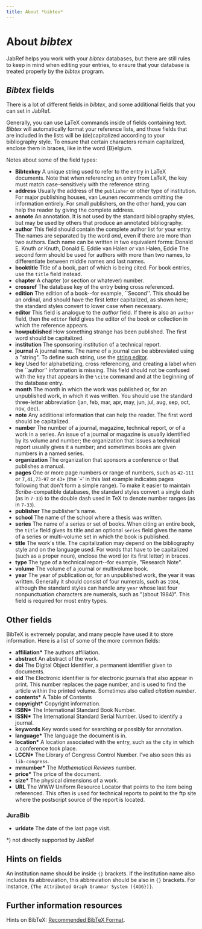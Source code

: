 ```yaml
---
title: About *bibtex*
---
```


# About *bibtex*

JabRef helps you work with your *bibtex* databases, but there are still rules to keep in mind when editing your entries, to ensure that your database is treated properly by the *bibtex* program.

## *Bibtex* fields

There is a lot of different fields in *bibtex*, and some additional fields that you can set in JabRef.

Generally, you can use LaTeX commands inside of fields containing text. *Bibtex* will automatically format your reference lists, and those fields that are included in the lists will be (de)capitalized according to your bibliography style. To ensure that certain characters remain capitalized, enclose them in braces, like in the word {B}elgium.

Notes about some of the field types:

-   **Bibtexkey** A unique string used to refer to the entry in LaTeX documents. Note that when referencing an entry from LaTeX, the key must match case-sensitively with the reference string.
-   **address** Usually the address of the `publisher` or other type of institution. For major publishing houses, van Leunen recommends omitting the information entirely. For small publishers, on the other hand, you can help the reader by giving the complete address.
-   **annote** An annotation. It is not used by the standard bibliography styles, but may be used by others that produce an annotated bibliography.
-   **author** This field should contain the complete author list for your entry. The names are separated by the word *and*, even if there are more than two authors. Each name can be written in two equivalent forms:
    Donald E. Knuth *or* Knuth, Donald E.
    Eddie van Halen *or* van Halen, Eddie
    The second form should be used for authors with more than two names, to differentiate between middle names and last names.
-   **booktitle** Title of a book, part of which is being cited. For book entries, use the `title` field instead.
-   **chapter** A chapter (or section or whatever) number.
-   **crossref** The database key of the entry being cross referenced.
-   **edition** The edition of a book--for example, \`\`Second''. This should be an ordinal, and should have the first letter capitalized, as shown here; the standard styles convert to lower case when necessary.
-   **editor** This field is analogue to the *author* field. If there is also an `author` field, then the `editor` field gives the editor of the book or collection in which the reference appears.
-   **howpublished** How something strange has been published. The first word should be capitalized.
-   **institution** The sponsoring institution of a technical report.
-   **journal** A journal name. The name of a journal can be abbreviated using a "string". To define such string, use the [string editor](StringEditorHelp).
-   **key** Used for alphabetizing, cross referencing, and creating a label when the \`\`author'' information is missing. This field should not be confused with the key that appears in the `\cite` command and at the beginning of the database entry.
-   **month** The month in which the work was published or, for an unpublished work, in which it was written. You should use the standard three-letter abbreviation (jan, feb, mar, apr, may, jun, jul, aug, sep, oct, nov, dec).
-   **note** Any additional information that can help the reader. The first word should be capitalized.
-   **number**
    The number of a journal, magazine, technical report, or of a work in a series. An issue of a journal or magazine is usually identified by its volume and number; the organization that issues a technical report usually gives it a number; and sometimes books are given numbers in a named series.
-   **organization** The organization that sponsors a conference or that publishes a manual.
-   **pages** One or more page numbers or range of numbers, such as `42-111` or `7,41,73-97` or `43+` (the \``+`' in this last example indicates pages following that don't form a simple range). To make it easier to maintain *Scribe*-compatible databases, the standard styles convert a single dash (as in `7-33`) to the double dash used in TeX to denote number ranges (as in `7-33`).
-   **publisher** The publisher's name.
-   **school** The name of the school where a thesis was written.
-   **series** The name of a series or set of books. When citing an entire book, the `title` field gives its title and an optional `series` field gives the name of a series or multi-volume set in which the book is published.
-   **title** The work's title. The capitalization may depend on the bibliography style and on the language used. For words that have to be capitalized (such as a proper noun), enclose the word (or its first letter) in braces.
-   **type** The type of a technical report--for example, "Research Note".
-   **volume** The volume of a journal or multivolume book.
-   **year** The year of publication or, for an unpublished work, the year it was written. Generally it should consist of four numerals, such as `1984`, although the standard styles can handle any `year` whose last four nonpunctuation characters are numerals, such as "(about 1984)". This field is required for most entry types.

## Other fields

BibTeX is extremely popular, and many people have used it to store information. Here is a list of some of the more common fields:

-   **affiliation\*** The authors affiliation.
-   **abstract** An abstract of the work.
-   **doi** The Digital Object Identifier, a permanent identifier given to documents.
-   **eid** The Electronic identifier is for electronic journals that also appear in print. This number replaces the page number, and is used to find the article within the printed volume. Sometimes also called *citation number*.
-   **contents\*** A Table of Contents
-   **copyright\*** Copyright information.
-   **ISBN\*** The International Standard Book Number.
-   **ISSN\*** The International Standard Serial Number. Used to identify a journal.
-   **keywords** Key words used for searching or possibly for annotation.
-   **language\*** The language the document is in.
-   **location\*** A location associated with the entry, such as the city in which a conference took place.
-   **LCCN\*** The Library of Congress Control Number. I've also seen this as `lib-congress`.
-   **mrnumber\*** The *Mathematical Reviews* number.
-   **price\*** The price of the document.
-   **size\*** The physical dimensions of a work.
-   **URL** The WWW Uniform Resource Locator that points to the item being referenced. This often is used for technical reports to point to the ftp site where the postscript source of the report is located.

### JuraBib

-   **urldate** The date of the last page visit.

\*) not directly supported by JabRef

## Hints on fields

An institution name should be inside `{}` brackets.
If the institution name also includes its abbreviation, this abbreviation should be also in `{}` brackets.
For instance, `{The Attributed Graph Grammar System ({AGG})}`.

## Further information resources

Hints on BibTeX: [Recommended BibTeX Format](http://sandilands.info/sgordon/node/488).
